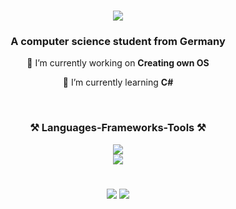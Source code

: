 <h1 align="center">
    <div align="center">
    <a align="center" href="https://discord.com/users/469194684611297282/"><img align="center" src="https://discord.c99.nl/widget/theme-4/469194684611297282.png"></a>
</div>

</h1>
<h3 align="center">A computer science student from Germany</h3>

<div align="center">

 🔭 I’m currently working on **Creating own OS**

 🌱 I’m currently learning **C#**

 </div>
<br/>
<h3 align="center">⚒️ Languages-Frameworks-Tools ⚒️</h3>
<div align="center">
    <img src="https://skillicons.dev/icons?i=java,c,cpp" />
    <br>
    <img src="https://skillicons.dev/icons?i=mongodb,idea,github" />
</div>
<h1></h1>
<p align="center" >
  <img src='https://github-readme-stats.vercel.app/api?username=therealnicrass&show_icons=true&theme=great-gatsby&hide_rank=true&hide_border=true' >
  <img src="https://github-readme-streak-stats.herokuapp.com/?user=therealnicrass&theme=great-gatsby&hide_border=true" >
</p>
